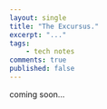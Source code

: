 ```yaml
---
layout: single
title: "The Excursus."
excerpt: "..."
tags:
    - tech notes
comments: true
published: false
---
```


coming soon...
